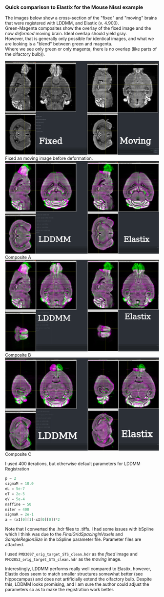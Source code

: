 ### Quick comparison to Elastix for the Mouse Nissl example

The images below show a cross-section of the "fixed" and "moving" brains that were registered with LDDMM, and Elastix (v. 4.900).  
Green-Magenta composites show the overlay of the fixed image and the now _deformed_ moving brain. Ideal overlap should yield gray.<br/>
 However, that is generally only possible for identical images, and what we are looking is a "blend" between green and magenta.<br/> Where we see only green or only magenta, there is no overlap (like parts of the olfactory bulb)).

![fixed_and_moving](assets/README-93549476.png)
Fixed an moving image before deformation.
![composite_comparison_a](assets/README-d37b1745.png)
Composite A
![composite_comparison_b](assets/README-6b74997b.png)
Composite B
![composite_comparison_c](assets/README-c740d282.png)
Composite C


I used 400 iterations, but otherwise default parameters for LDDMM Registration
```python
p = 2
sigmaM = 10.0
eL = 5e-7
eT = 2e-5
eV = 5e-4
naffine = 50
niter = 400
sigmaR = 2e-1
a = (xI[0][1]-xI[0][0])*2
```

Note that I converted the .hdr files to .tiffs. I had some issues with bSpline which
I think was due to the *FinalGridSpacingInVoxels* and *SampleRegionSize* in the
bSpline parameter file. Parameter files are attached.

I used `PMD3097_orig_target_STS_clean.hdr` as the _fixed_ image and `PMD2052_orig_target_STS_clean.hdr` as the _moving_ image.

Interestingly, LDDMM performs really well compared to Elastix, however, Elastix does seem to match smaller structures somewhat better (see hippocampus) and does not artificially extend the olfactory bulb. Despite this, LDDMM looks promising, and I am sure the author could adjust the parameters so as to make the
registration work better.
